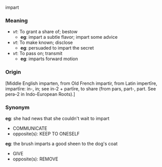 impart
### Meaning
+ _vt_: To grant a share of; bestow
    + __eg__: impart a subtle flavor; impart some advice
+ _vt_: To make known; disclose
    + __eg__: persuaded to impart the secret
+ _vt_: To pass on; transmit
    + __eg__: imparts forward motion

### Origin

[Middle English imparten, from Old French impartir, from Latin impertīre, impartīre: in-, in; see in-2 + partīre, to share (from pars, part-, part. See perə-2 in Indo-European Roots).]

### Synonym

__eg__: she had news that she couldn't wait to impart

+ COMMUNICATE
+ opposite(s): KEEP TO ONESELF

__eg__: the brush imparts a good sheen to the dog's coat

+ GIVE
+ opposite(s): REMOVE


